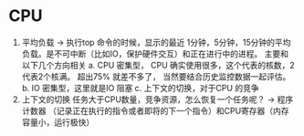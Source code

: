 

# CPU
1. 平均负载 -> 执行top 命令的时候，显示的最近 1分钟，5分钟，15分钟的平均负载。是不可中断（比如IO，保护硬件交互）和正在进行中的进程。
主要和以下几个方向相关
 a. CPU 密集型， CPU 确实使用很多，这个代表的核数，2代表2个核满。 超出75% 就差不多了， 当然要结合历史监控数据一起评估。
 b. IO 密集型，这里就是IO 阻塞
 c. 上下文的切换，对于CPU 的竞争
2. 上下文的切换
 任务大于CPU数量，竞争资源，怎么恢复一个任务呢？ -> 程序计数器 （记录正在执行的指令或者即将的下一个指令）和CPU寄存器（内存容量小，运行极快）